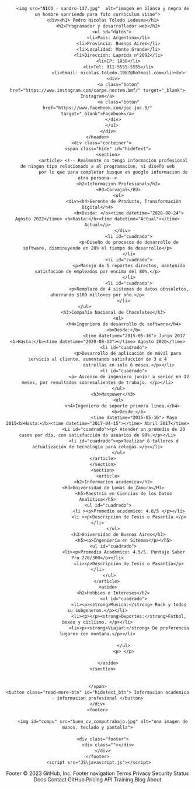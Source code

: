 <!DOCTYPE html>
<html lang="es">
<head>
    <meta charset="UTF-8">
    <meta http-equiv="X-UA-Compatible" content="IE=edge">
    <meta name="viewport" content="width=device-width, initial-scale=1.0">
    <meta name="keywords" content="Curriculum vitae, CV, Nicolas Toledo, Toledo Nicolas, Informacion sobre cv, desarrollo web cv"/>
    <meta name="Descripción" content="Maquetado de curriculum vitae, con información relativamente falsa">   
    <meta name="author" content="Pedro Nicolas Toledo Ledesma"> 
    <meta name="copyright" content="Pedro Nicolas Toledo Ledesma">
    <title>Curriculum Vitae</title>
    <link rel="stylesheet" type="text/css" href="estilocv.css">
    <link rel="icon" type="image/CV icon.ico" href="/icon/cvicon.ico">
</head>

<body>
    <header>
        
        <img src="NICO - sandro-137.jpg"  alt="imagen en blanco y negro de un hombre sonriendo para foto curriculum vitae">
        <div><h1> Pedro Nicolas Toledo Ledesma</h1>
            <h2>Programador y desarrollador web</h2>
                <ul id="datos"> 
                    <li>Pais: Argentina</li>
                    <li>Provincia: Buenos Aires</li>
                    <li>Localidad: Monte Grande</li>
                    <li>Direccion: Laprida n°2092</li>
                    <li>CP: 1838</li>
                    <li>Tel: 011-5555-5555</li>
                    <li>Email: nicolas.toledo.1987@hotmail.com</li><br>
                <div>
                    <a class="boton" href="https://www.instagram.com/carpe.noctem.bmf/" target="_blank"> Instagram</a>
                    <a class="boton" href="https://www.facebook.com/joc.joc.8/" target="_blank">Facebook</a>
                </div>
                </ul> 
            </div>
    </header>
        <div class="conteiner"> 
            <span class="hide" id="hideText">
            <section>
                <article> <!-- Realmente no tengo informacion profesional de ningun tipo relacionado a al programacion, ni diseño web
                por lo que para completar busque en google informacion de otra persona-->
                    <h2>Informacion Profesional</h2>
                    <H3>Carvajal</H3>
                    <ul>
                        <div><h4>Gerente de Producto, Transformación Digital</h4>
                            <b>Desde: </b><time datetime="2020-08-24"> Agosto 2022</time> <b>Hasta:</b><time datetime="Actual"></time> Actual</p>
                        </div> 
                            <li id="cuadrado">
                            <p>Diseño de procesos de desarrollo de software, disminuyendo en 20% el tiempo de desarrollo</p>
                            </li>
                            <li id="cuadrado">
                            <p>Manejo de 5 reportes directos, mantenido satisfacion de empleados por encima del 80%.</p>
                            </li>
                            <li id="cuadrado">
                            <p>Remplazo de 4 sistemas de datos obnsoletos, ahorrando $100 millones por año.</p>
                        </li>
                    </ul>                          
                <h3>Compañia Nacional de Chocolates</h3>
                    <ul>
                        <h4>Ingeniero de desarrollo de software</h4>
                        <b>Desde:</b>
                                <time datetime="2015-05-16"> Junio 2017 <b>Hasta:</b><time datetime="2020-08-12"></time> Agosto 2020</time>
                        <li id="cuadrado">
                           <p>Desarrollo de aplicación de móvil para servicio al cliente, aumentando satisfacción de 3 a 4
                            estrellas en solo 6 meses.</p></li>
                        <li id="cuadrado">
                            <p> Ascenso de ingeniero junior a senior en 12 meses, por resultados sobresalientes de trabajo. </p></li>
                    </ul>
                <h3>Manpower</h3>
                    <ul>
                        <h4>Ingeniero de soporte primera linea.</h4> 
                            <b>Desde:</b>
                                <time datetime="2015-05-16"> Mayo 2015<b>Hasta:</b><time datetime="2017-04-15"></time> Abril 2017</time>
                        <Li id="cuadrado"><p> Atender un promedio de 20 casos por día, con satisfacción de usuarios de 90%.</p></Li>
                        <li id="cuadrado"><p>Realizar 6 talleres d actualización de tecnología para colegas.</p></li>
                    </ul>
            </article>    
        </section>
        <section>
            <article>
                <h2>Informacion academica</h2>
                <H3>Universidad de Lomas de Zamora</H3>
                        <h5>Maestria en Ciencias de los Datos Analitica</h5>
                <ul id="cuadrado">    
                            <li ><p>Promedio academico: 4.8/5 </p></li>
                            <li ><p>Descripcion de Tesis o Pasantía.</p></li>
                </ul>
                    <h3>Universidad de Buenos Aires</h3>
                        <h5><p>Ingeniería en Sitemas</p></h5>
                      <ul id="cuadrado">      
                        <li><p>Promedio Academico: 4.5/5. Puntaje Saber Pro 270/300</p></li>
                            <li><p>Descripcíon de Tesis o Pasantía</p></li>
                </ul>   
            </article> 
            <aside>
                <h2>Hobbies e Intereses</h2>
                        <ul id="cuadrado">
                            <li><p><strong>Musica:</strong> Rock y todos su subgeneros.</p></li>
                            <li><p></p><strong>Deportes:</strong>Futbol, boxeo y ciclismo. </p></li>
                            <li><p><strong>Viajar:</strong> De preferencia lugares con montaña.</p></li>
                            
                        </ul>
                        <p> </p>
            
            </aside>
        </section>
            
        
    </span>
    <button class="read-more-btn" id="hidetext_btn"> Informacion academica - informacion profesional </button>
    </div>
    <footer>
        
        <img id="compu" src="buen_cv_computrabajo.jpg" alt="una imagen de manos, teclado y pantalla">
        
        <div class="footer">
            <div class=""></div>
        </div>
    </footer>
     <script src="JS\javascript.js"></script>
</body>

</html>
Footer
© 2023 GitHub, Inc.
Footer navigation
Terms
Privacy
Security
Status
Docs
Contact GitHub
Pricing
API
Training
Blog
About
